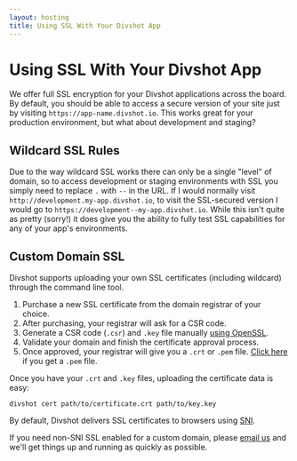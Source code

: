 ```yaml
---
layout: hosting
title: Using SSL With Your Divshot App
---
```


# Using SSL With Your Divshot App

<p class="lead">We offer full SSL encryption for your Divshot applications across the board. By default, you should be
able to access a secure version of your site just by visiting <code>https://app-name.divshot.io</code>. This works
great for your production environment, but what about development and staging?</p>

## Wildcard SSL Rules

Due to the way wildcard SSL works there can only be a single "level" of domain, so to access development
or staging environments with SSL you simply need to replace `.` with `--` in the URL. If I would normally
visit `http://development.my-app.divshot.io`, to visit the SSL-secured version I would go to
`https://development--my-app.divshot.io`. While this isn't quite as pretty (sorry!) it does give you the
ability to fully test SSL capabilities for any of your app's environments.

## Custom Domain SSL

Divshot supports uploading your own SSL certificates (including wildcard) through the command line tool.

1. Purchase a new SSL certificate from the domain registrar of your choice.
2. After purchasing, your registrar will ask for a CSR code.
3. Generate a CSR code (`.csr`) and `.key` file manually [using OpenSSL](http://wiki.gandi.net/en/ssl/csr).
4. Validate your domain and finish the certificate approval process.
5. Once approved, your registrar will give you a `.crt` or `.pem` file. [Click here](http://stackoverflow.com/questions/13732826/convert-pem-to-crt-and-key) if you get a `.pem` file.

Once you have your `.crt` and `.key` files, uploading the certificate data is easy:

```
divshot cert path/to/certificate.crt path/to/key.key
```

By default, Divshot delivers SSL certificates to browsers using [SNI](https://en.wikipedia.org/wiki/Server_Name_Indication).

If you need non-SNI SSL enabled for a custom domain, please [email us](mailto:support@divshot.com) and we'll get
things up and running as quickly as possible.
